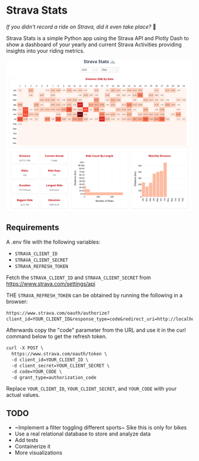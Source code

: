 # Strava Stats
*If you didn't record a ride on Strava, did it even take place?* 🤪

Strava Stats is a simple Python app using the Strava API and Plotly Dash to show a dashboard of your yearly and current Strava Activities providing insights into your riding metrics.
<p align="center">
  <picture align="center">
    <img alt="Shows a dashboard of Strava Stats." src="https://github.com/syre/strava-stats/blob/main/images/strava_stats.png?raw=true">
  </picture>
</p>

## Requirements
A .env file with the following variables:
- `STRAVA_CLIENT_ID`
- `STRAVA_CLIENT_SECRET`
- `STRAVA_REFRESH_TOKEN`

Fetch the `STRAVA_CLIENT_ID` and `STRAVA_CLIENT_SECRET` from https://www.strava.com/settings/api

THE `STRAVA_REFRESH_TOKEN` can be obtained by running the following in a browser:
```
https://www.strava.com/oauth/authorize?client_id=YOUR_CLIENT_ID&response_type=code&redirect_uri=http://localhost/exchange_token&approval_prompt=force&scope=activity:read_all
```
Afterwards copy the "code" parameter from the URL and use it in the curl command below to get the refresh token.
```
curl -X POST \
  https://www.strava.com/oauth/token \
  -d client_id=YOUR_CLIENT_ID \
  -d client_secret=YOUR_CLIENT_SECRET \
  -d code=YOUR_CODE \
  -d grant_type=authorization_code
```
Replace `YOUR_CLIENT_ID`, `YOUR_CLIENT_SECRET`, and `YOUR_CODE` with your actual values.

## TODO
- ~Implement a filter toggling different sports~ Sike this is only for bikes
- Use a real relational database to store and analyze data
- Add tests
- Containerize it
- More visualizations

